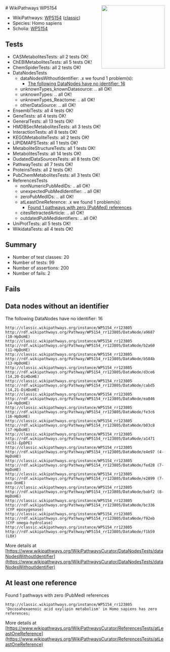 <img style="float: right; width: 200px" src="https://upload.wikimedia.org/wikipedia/commons/thumb/8/83/Wplogo_with_text_500.png/640px-Wplogo_with_text_500.png" />
# WikiPathways WP5154

* WikiPathways: [WP5154](https://wikipathways.org/pathways/WP5154) ([classic](https://classic.wikipathways.org/instance/WP5154))
* Species: Homo sapiens
* Scholia: [WP5154](https://scholia.toolforge.org/wikipathways/WP5154)
## Tests
* CASMetabolitesTests: all 2 tests OK!
* ChEBIMetabolitesTests: all 5 tests OK!
* ChemSpiderTests: all 2 tests OK!
* DataNodesTests
    * dataNodesWithoutIdentifier: .x we found 1 problem(s):
        * [The following DataNodes have no identifier: 16](#8792c496)
    * unknownTypes_knownDatasource: .. all OK!
    * unknownTypes: .. all OK!
    * unknownTypes_Reactome: .. all OK!
    * otherDataSource: .. all OK!
* EnsemblTests: all 4 tests OK!
* GeneTests: all 4 tests OK!
* GeneralTests: all 13 tests OK!
* HMDBSecMetabolitesTests: all 3 tests OK!
* InteractionTests: all 8 tests OK!
* KEGGMetaboliteTests: all 2 tests OK!
* LIPIDMAPSTests: all 1 tests OK!
* MetaboliteStructureTests: all 1 tests OK!
* MetabolitesTests: all 14 tests OK!
* OudatedDataSourcesTests: all 8 tests OK!
* PathwayTests: all 7 tests OK!
* ProteinsTests: all 2 tests OK!
* PubChemMetabolitesTests: all 3 tests OK!
* ReferencesTests
    * nonNumericPubMedIDs: .. all OK!
    * unexpectedPubMedIdentifier: .. all OK!
    * zeroPubMedIDs: .. all OK!
    * atLeastOneReference: .x we found 1 problem(s):
        * [Found 1 pathways with zero (PubMed) references](#d0a459f0)
    * citesRetractedArticle: .. all OK!
    * outdatedPubMedIdentifiers: .. all OK!
* UniProtTests: all 5 tests OK!
* WikidataTests: all 4 tests OK!


## Summary

* Number of test classes: 20
* Number of tests: 99
* Number of assertions: 200
* Number of fails: 2

## Fails

<a name="8792c496" />

## Data nodes without an identifier

The following DataNodes have no identifier: 16
```
http://classic.wikipathways.org/instance/WP5154_rr123805 http://rdf.wikipathways.org/Pathway/WP5154_rr123805/DataNode/a9687 (10-HpDoHE)
http://classic.wikipathways.org/instance/WP5154_rr123805 http://rdf.wikipathways.org/Pathway/WP5154_rr123805/DataNode/b2a60 (11-HpDoHE)
http://classic.wikipathways.org/instance/WP5154_rr123805 http://rdf.wikipathways.org/Pathway/WP5154_rr123805/DataNode/b584b (13-HpDoHE)
http://classic.wikipathways.org/instance/WP5154_rr123805 http://rdf.wikipathways.org/Pathway/WP5154_rr123805/DataNode/d3ce6 (14,20-DiHDoHE)
http://classic.wikipathways.org/instance/WP5154_rr123805 http://rdf.wikipathways.org/Pathway/WP5154_rr123805/DataNode/cabd5 (14,21-DiHDoHE)
http://classic.wikipathways.org/instance/WP5154_rr123805 http://rdf.wikipathways.org/Pathway/WP5154_rr123805/DataNode/ea846 (14-HpDoHE)
http://classic.wikipathways.org/instance/WP5154_rr123805 http://rdf.wikipathways.org/Pathway/WP5154_rr123805/DataNode/fe3c6 (16-HpDoHE)
http://classic.wikipathways.org/instance/WP5154_rr123805 http://rdf.wikipathways.org/Pathway/WP5154_rr123805/DataNode/b03c8 (17-HpDoHE)
http://classic.wikipathways.org/instance/WP5154_rr123805 http://rdf.wikipathways.org/Pathway/WP5154_rr123805/DataNode/a1471 (4(5)-EpDPE)
http://classic.wikipathways.org/instance/WP5154_rr123805 http://rdf.wikipathways.org/Pathway/WP5154_rr123805/DataNode/e4e97 (4-HpDoHE)
http://classic.wikipathways.org/instance/WP5154_rr123805 http://rdf.wikipathways.org/Pathway/WP5154_rr123805/DataNode/fed28 (7-HpDoHE)
http://classic.wikipathways.org/instance/WP5154_rr123805 http://rdf.wikipathways.org/Pathway/WP5154_rr123805/DataNode/e2899 (7-oxo-DoHE)
http://classic.wikipathways.org/instance/WP5154_rr123805 http://rdf.wikipathways.org/Pathway/WP5154_rr123805/DataNode/babf2 (8-HpDoHE)
http://classic.wikipathways.org/instance/WP5154_rr123805 http://rdf.wikipathways.org/Pathway/WP5154_rr123805/DataNode/bc336 (CYP epoxygenase)
http://classic.wikipathways.org/instance/WP5154_rr123805 http://rdf.wikipathways.org/Pathway/WP5154_rr123805/DataNode/f92eb (CYP omega-hydrolase)
http://classic.wikipathways.org/instance/WP5154_rr123805 http://rdf.wikipathways.org/Pathway/WP5154_rr123805/DataNode/f1b59 (LOX)
```

More details at [https://www.wikipathways.org/WikiPathwaysCurator/DataNodesTests/dataNodesWithoutIdentifier](https://www.wikipathways.org/WikiPathwaysCurator/DataNodesTests/dataNodesWithoutIdentifier)

<a name="d0a459f0" />

## At least one reference

Found 1 pathways with zero (PubMed) references
```
http://classic.wikipathways.org/instance/WP5154_rr123805 'Docosahexaenoic acid oxylipin metabolism' in Homo sapiens has zero references; 
```

More details at [https://www.wikipathways.org/WikiPathwaysCurator/ReferencesTests/atLeastOneReference](https://www.wikipathways.org/WikiPathwaysCurator/ReferencesTests/atLeastOneReference)

